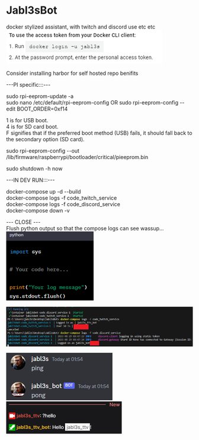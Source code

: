 # Jabl3sBot  
docker stylized assistant, with twitch and discord use etc etc  
![Alt text](assets/images/image.png)  
  
Consider installing harbor for self hosted repo benifits  
  
  
---PI specific:::---  
  
sudo rpi-eeprom-update -a  
sudo nano /etc/default/rpi-eeprom-config OR sudo rpi-eeprom-config --edit
BOOT_ORDER=0xf14  
  
1 is for USB boot.  
4 is for SD card boot.  
F signifies that if the preferred boot method (USB) fails, it should fall back to the secondary option (SD card).  
  
sudo rpi-eeprom-config --out /lib/firmware/raspberrypi/bootloader/critical/pieeprom.bin  
  
sudo shutdown -h now


---IN DEV RUN:::---  

docker-compose up -d --build  
docker-compose logs -f code_twitch_service  
docker-compose logs -f code_discord_service  
docker-compose down -v  

--- CLOSE ---  
Flush python output so that the compose logs can see wassup...  
![Alt text](assets/images/image-1.png)  
  
![Alt text](assets/images/image-2.png)
  
![Alt text](assets/images/image-4.png)  ![Alt text](assets/images/image-3.png)